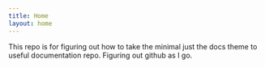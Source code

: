 ```yaml
---
title: Home
layout: home
---
```


This repo is for figuring out how to take the minimal just the docs theme to useful documentation repo.
Figuring out github as I go.
